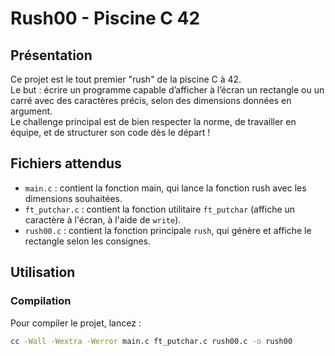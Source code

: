 # Rush00 - Piscine C 42

## Présentation

Ce projet est le tout premier "rush" de la piscine C à 42.  
Le but : écrire un programme capable d’afficher à l’écran un rectangle ou un carré avec des caractères précis, selon des dimensions données en argument.  
Le challenge principal est de bien respecter la norme, de travailler en équipe, et de structurer son code dès le départ !

## Fichiers attendus

- `main.c` : contient la fonction main, qui lance la fonction rush avec les dimensions souhaitées.
- `ft_putchar.c` : contient la fonction utilitaire `ft_putchar` (affiche un caractère à l'écran, à l'aide de `write`).
- `rush00.c` : contient la fonction principale `rush`, qui génère et affiche le rectangle selon les consignes.

## Utilisation

### Compilation

Pour compiler le projet, lancez :

```sh
cc -Wall -Wextra -Werror main.c ft_putchar.c rush00.c -o rush00
